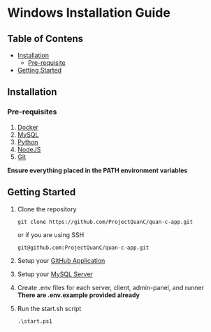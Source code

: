 # Windows Installation Guide

## Table of Contens

- [Installation](#installation)
    - [Pre-requisite](#pre-requisite)
- [Getting Started](#getting-started)

## Installation

### Pre-requisites
1. [Docker](https://www.docker.com/products/docker-desktop/)
2. [MySQL](https://dev.mysql.com/downloads/mysql/)
3. [Python](https://www.python.org/downloads/windows/)
4. [NodeJS](https://nodejs.org/en/download/prebuilt-installer)
5. [Git](https://git-scm.com/downloads/win)

<b>Ensure everything placed in the PATH environment variables</b>

## Getting Started

1. Clone the repository
    ```
    git clone https://github.com/ProjectQuanC/quan-c-app.git
    ```
    or if you are using SSH
    ```
    git@github.com:ProjectQuanC/quan-c-app.git
    ```

2. Setup your [GitHub Application](/user-guide/env.md#setup-github-client)

3. Setup your [MySQL Server](/user-guide/env.md#login-to-mysql-server)

4. Create .env files for each server, client, admin-panel, and runner <br>
<b>There are .env.example provided already</b>

5. Run the start.sh script
    ```
    .\start.ps1
    ```